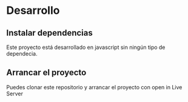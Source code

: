 # Desarrollo

## Instalar dependencias
Este proyecto está desarrollado en javascript sin ningún tipo de dependecia.

## Arrancar el proyecto
Puedes clonar este repositorio y arrancar el proyecto con open in Live Server